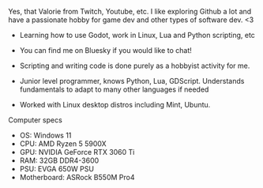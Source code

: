 Yes, that Valorie from Twitch, Youtube, etc. 
I like exploring Github a lot and have a passionate hobby for game dev and other types of software dev.
<3
  
- Learning how to use Godot, work in Linux, Lua and Python scripting, etc
- You can find me on Bluesky if you would like to chat!

- Scripting and writing code is done purely as a hobbyist activity for me.
- Junior level programmer, knows Python, Lua, GDScript. Understands fundamentals to adapt to many other languages if needed
- Worked with Linux desktop distros including Mint, Ubuntu.

Computer specs
- OS: Windows 11
- CPU: AMD Ryzen 5 5900X
- GPU: NVIDIA GeForce RTX 3060 Ti
- RAM: 32GB DDR4-3600
- PSU: EVGA 650W PSU
- Motherboard: ASRock B550M Pro4

